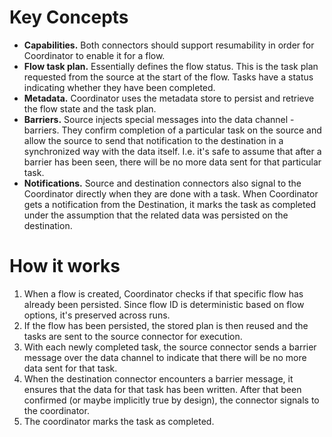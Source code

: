 # Key Concepts

* __Capabilities.__ Both connectors should support resumability in order for Coordinator to enable it for a flow.
* __Flow task plan.__ Essentially defines the flow status. This is the task plan requested from the source at the start
  of the flow. Tasks have a status indicating whether they have been completed.
* __Metadata.__ Coordinator uses the metadata store to persist and retrieve the flow state and the task plan.
* __Barriers.__ Source injects special messages into the data channel - barriers. They confirm completion of a
  particular task on the source and allow the source to send that notification to the destination in a synchronized way
  with the data itself. I.e. it's safe to assume that after a barrier has been seen, there will be no more data sent for
  that particular task.
* __Notifications.__ Source and destination connectors also signal to the Coordinator directly when they are done with a
  task. When Coordinator gets a notification from the Destination, it marks the task as completed under the assumption
  that the related data was persisted on the destination.

# How it works

1. When a flow is created, Coordinator checks if that specific flow has already been persisted. Since flow ID is
   deterministic based on flow options, it's preserved across runs.
2. If the flow has been persisted, the stored plan is then reused and the tasks are sent to the source connector for
   execution.
3. With each newly completed task, the source connector sends a barrier message over the data channel to indicate that
   there will be no more data sent for that task.
4. When the destination connector encounters a barrier message, it ensures that the data for that task has been written.
   After that been confirmed (or maybe implicitly true by design), the connector signals to the coordinator.
5. The coordinator marks the task as completed.

